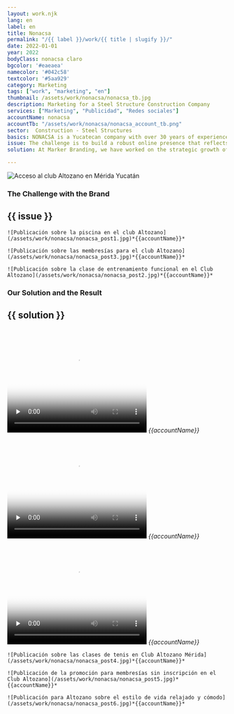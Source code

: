 ```yaml
---
layout: work.njk 
lang: en
label: en
title: Nonacsa
permalink: "/{{ label }}/work/{{ title | slugify }}/"
date: 2022-01-01
year: 2022
bodyClass: nonacsa claro
bgcolor: '#eaeaea'
namecolor: '#042c58'
textcolor: '#5aa929'
category: Marketing
tags: ["work", "marketing", "en"]
thumbnail: /assets/work/nonacsa/nonacsa_tb.jpg
description: Marketing for a Steel Structure Construction Company
services: ["Marketing", "Publicidad", "Redes sociales"]
accountName: nonacsa
accountTb: "/assets/work/nonacsa/nonacsa_account_tb.png"
sector:  Construction - Steel Structures
basics: NONACSA is a Yucatecan company with over 30 years of experience that has left a significant mark on the construction sector. Specialists in the design, manufacturing, and assembly of metal structures, as well as the installation of prefabricated roofing systems, NONACSA has established itself as a leader in large-scale projects such as industrial warehouses, shopping centers, hospitals, and residential buildings. Their commitment to quality, innovation, and excellence positions them as a strategic partner for building the future.
issue: The challenge is to build a robust online presence that reflects their 30+ years of experience and positions them as leaders in the design and construction of metal structures. With a focus on increasing recognition and connecting with their target market, we are implementing a comprehensive strategy that highlights their quality, innovation, and track record across every post and digital platform.
solution: At Marker Branding, we have worked on the strategic growth of NONACSA’s Facebook and Instagram accounts, creating engaging content aligned with their corporate identity. Additionally, we implemented targeted ad campaigns on Meta platforms, designed specifically to reach an audience interested in large-scale projects. This approach has strengthened their digital positioning and connected them with potential clients seeking high-quality solutions in the design and construction of metal structures.

---
```


![Acceso al club Altozano en Mérida Yucatán](/assets/work/nonacsa/nonacsa_portada.jpg)

<div class="column__2">
    <div class="col__left">
        <h3>The Challenge with the Brand</h3>
    </div>
    <div class="col__right">
        <h2>{{ issue }}</h2>
    </div>
</div>

<div class="column__3__mkt">
    
    ![Publicación sobre la piscina en el club Altozano](/assets/work/nonacsa/nonacsa_post1.jpg)*{{accountName}}*

    ![Publicación sobre las membresías para el club Altozano](/assets/work/nonacsa/nonacsa_post3.jpg)*{{accountName}}*
    
    ![Publicación sobre la clase de entrenamiento funcional en el Club Altozano](/assets/work/nonacsa/nonacsa_post2.jpg)*{{accountName}}*

</div>


<div class="column__2 work__column__2">
    <div class="col__left">
        <h3>Our Solution and the Result</h3>
    </div>
    <div class="col__right">
        <h2>{{ solution }}</h2>
    </div>
</div>


<div class="column__3__mkt">
    <div class="video__wrapper">
        <div class="picture">
            <video width="320" height="240" controls playsinline preload="none" x-webkit-airplay="allow" poster="/assets/work/nonacsa/nonacsa_reel1_poster.jpg">
                <source src="/assets/work/nonacsa/nonacsa_reel1.mp4" type="video/mp4">
                Tu navegador no logró reproducir este video, considera actualizarlo a una versión más reciente
            </video>
            <em>{{accountName}}</em>
        </div>
    </div>
    <div class="video__wrapper">
        <div class="picture">
            <video width="320" height="240" controls playsinline preload="none" x-webkit-airplay="allow" poster="/assets/work/nonacsa/nonacsa_reel2_poster.jpg">
                <source src="/assets/work/nonacsa/nonacsa_reel2.mp4" type="video/mp4">
                Tu navegador no logró reproducir este video, considera actualizarlo a una versión más reciente
            </video>
            <em>{{accountName}}</em>
        </div>
    </div>
    <div class="video__wrapper">
        <div class="picture">
            <video width="320" height="240" controls playsinline preload="none" x-webkit-airplay="allow" poster="/assets/work/nonacsa/nonacsa_reel3_poster.jpg">
                <source src="/assets/work/nonacsa/nonacsa_reel3.mp4" type="video/mp4">
                Tu navegador no logró reproducir este video, considera actualizarlo a una versión más reciente
            </video>
            <em>{{accountName}}</em>
        </div>
    </div>
</div>


<div class="column__3__mkt">
    
    ![Publicación sobre las clases de tenis en Club Altozano Mérida](/assets/work/nonacsa/nonacsa_post4.jpg)*{{accountName}}*

    ![Publicación de la promoción para membresías sin inscripción en el Club Altozano](/assets/work/nonacsa/nonacsa_post5.jpg)*{{accountName}}*
    
    ![Publicación para Altozano sobre el estilo de vida relajado y cómodo](/assets/work/nonacsa/nonacsa_post6.jpg)*{{accountName}}*

</div>